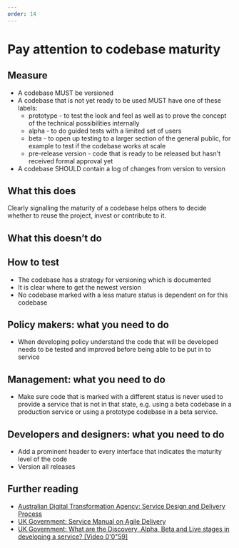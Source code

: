 ```yaml
---
order: 14
---
```

# Pay attention to codebase maturity

## Measure

* A codebase MUST be versioned
* A codebase that is not yet ready to be used MUST have one of these labels:
    * prototype - to test the look and feel as well as to prove the concept of the technical possibilities internally
    * alpha - to do guided tests with a limited set of users
    * beta - to open up testing to a larger section of the general public, for example  to test if the codebase works at scale
    * pre-release version - code that is ready to be released but hasn't received formal approval yet
* A codebase SHOULD contain a log of changes from version to version

## What this does

Clearly signalling the maturity of a codebase helps others to decide whether to reuse the project, invest or contribute to it.

## What this doesn’t do

## How to test

* The codebase has a strategy for versioning which is documented
* It is clear where to get the newest version
* No codebase marked with a less mature status is dependent on for this codebase

## Policy makers: what you need to do

* When developing policy understand the code that will be developed needs to be tested and improved before being able to be put in to service

## Management: what you need to do

* Make sure code that is marked with a different status is never used to provide a service that is not in that state, e.g. using a beta codebase in a production service or using a prototype codebase in a beta service.

## Developers and designers: what you need to do

* Add a prominent header to every interface that indicates the maturity level of the code
* Version all releases

## Further reading

* [Australian Digital Transformation Agency: Service Design and Delivery Process](https://guides.service.gov.au/topics/service-design-delivery-process/)
* [UK Government: Service Manual on Agile Delivery](https://www.gov.uk/service-manual/agile-delivery)
* [UK Government: What are the Discovery, Alpha, Beta and Live stages in developing a service? [Video 0'0"59]](https://www.youtube.com/watch?v=_cyI7DMhgYc)
